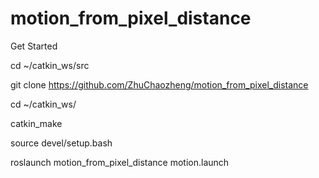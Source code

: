 # motion_from_pixel_distance

Get Started

cd ~/catkin_ws/src

git clone https://github.com/ZhuChaozheng/motion_from_pixel_distance

cd ~/catkin_ws/

catkin_make

source devel/setup.bash

roslaunch motion_from_pixel_distance motion.launch


